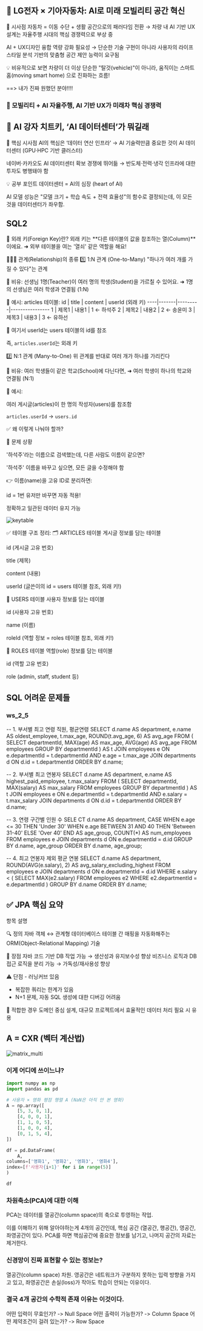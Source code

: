 ## 📰 LG전자 × 기아자동차: AI로 미래 모빌리티 공간 혁신

📌 시사점
자동차 = 이동 수단 + 생활 공간으로의 패러다임 전환
→ 차량 내 AI 기반 UX 설계는 자율주행 시대의 핵심 경쟁력으로 부상 중

AI + UX디자인 융합 역량 강화 필요성 → 단순한 기술 구현이 아니라 사용자의 라이프스타일 분석 기반의 맞춤형 공간 제안 능력이 요구됨

💡 비유적으로 보면
차량이 더 이상 단순한 "탈것(vehicle)"이 아니라, 움직이는 스마트홈(moving smart home) 으로 진화하는 흐름!

==> 내가 진짜 원했던 분야!!!!

### 🚗 모빌리티 + AI	자율주행, AI 기반 UX가 미래차 핵심 경쟁력


## 🏢 AI 강자 치트키, ‘AI 데이터센터’가 뭐길래
📌 핵심 시사점
AI의 핵심은 ‘데이터 연산 인프라’
→ AI 기술력만큼 중요한 것이 AI 데이터센터 (GPU·HPC 기반 클러스터)

네이버·카카오도 AI 데이터센터 확보 경쟁에 뛰어듦
→ 반도체·전력·냉각 인프라에 대한 투자도 병행돼야 함

💡 공부 포인트
데이터센터 = AI의 심장 (heart of AI)

AI 모델 성능은 "모델 크기 + 학습 속도 + 전력 효율성"의 함수로 결정되는데, 이 모든 것을 데이터센터가 좌우함.

## SQL2
🔑 외래 키(Foreign Key)란?
외래 키는 **다른 테이블의 값을 참조하는 열(Column)**이에요.
➜ 외부 테이블을 여는 '열쇠' 같은 역할을 해요!

🧑‍🤝‍🧑 관계(Relationship)의 종류
1️⃣ 1:N 관계 (One-to-Many)
"하나가 여러 개를 가질 수 있다"는 관계

🎯 비유:
선생님 1명(Teacher)이 여러 명의 학생(Student)을 가르칠 수 있어요.
➜ 1명의 선생님은 여러 학생과 연결됨 (1:N)

🧩 예시:
articles 테이블:
id  | title | content | userId (외래 키)
----|-------|---------|----------------
1   | 제목1 | 내용1    | 1     ← 하석주
2   | 제목2 | 내용2    | 2     ← 송윤미
3   | 제목3 | 내용3    | 3     ← 유하선

👀 여기서 userId는 users 테이블의 id를 참조

즉, `articles.userId`는 외래 키

2️⃣ N:1 관계 (Many-to-One)
위 관계를 반대로
여러 개가 하나를 가리킨다

🎯 비유:
여러 학생들이 같은 학교(School)에 다닌다면,
➜ 여러 학생이 하나의 학교와 연결됨 (N:1)

🧩 예시:

여러 게시글(articles)이 한 명의 작성자(users)를 참조함

`articles.userId` → `users.id`

✅ 왜 이렇게 나눠야 할까?

🔎 문제 상황

'하석주'라는 이름으로 검색했는데, 다른 사람도 이름이 같으면?

'하석주' 이름을 바꾸고 싶으면, 모든 글을 수정해야 함

👉 이름(name)을 고유 ID로 분리하면:

id = 1번 유저만 바꾸면 자동 적용!

정확하고 일관된 데이터 유지 가능

![keytable](keytable.png)

✅ 테이블 구조 정리:
🗂️ ARTICLES 테이블
게시글 정보를 담는 테이블

id (게시글 고유 번호)

title (제목)

content (내용)

userId (글쓴이의 id = users 테이블 참조, 외래 키!)

🧑 USERS 테이블
사용자 정보를 담는 테이블

id (사용자 고유 번호)

name (이름)

roleId (역할 정보 = roles 테이블 참조, 외래 키!)

🧩 ROLES 테이블
역할(role) 정보를 담는 테이블

id (역할 고유 번호)

role (admin, staff, student 등)

## SQL 어려운 문제들
### ws_2_5
-- 1. 부서별 최고 연령 직원, 평균연령
SELECT 
    d.name AS department,
    e.name AS oldest_employee,
    t.max_age,
    ROUND(t.avg_age, 6) AS avg_age
FROM (
    SELECT 
        departmentId,
        MAX(age) AS max_age,
        AVG(age) AS avg_age
    FROM employees
    GROUP BY departmentId
) AS t
JOIN employees e 
    ON e.departmentId = t.departmentId AND e.age = t.max_age
JOIN departments d 
    ON d.id = t.departmentId
ORDER BY d.name;



-- 2. 부서별 최고 연봉자
SELECT 
    d.name AS department,
    e.name AS highest_paid_employee,
    t.max_salary
FROM (
    SELECT 
        departmentId,
        MAX(salary) AS max_salary
    FROM employees
    GROUP BY departmentId
) AS t
JOIN employees e 
    ON e.departmentId = t.departmentId AND e.salary = t.max_salary
JOIN departments d 
    ON d.id = t.departmentId
ORDER BY d.name;


-- 3. 연령 구간별 인원 수
SELE CT 
    d.name AS department,
    CASE 
        WHEN e.age <= 30 THEN 'Under 30'
        WHEN e.age BETWEEN 31 AND 40 THEN 'Between 31-40'
        ELSE 'Over 40'
    END AS age_group,
    COUNT(*) AS num_employees
FROM employees e
JOIN departments d ON e.departmentId = d.id
GROUP BY d.name, age_group
ORDER BY d.name, age_group;


-- 4. 최고 연봉자 제외 평균 연봉
SELECT 
    d.name AS department,
    ROUND(AVG(e.salary), 2) AS avg_salary_excluding_highest
FROM employees e
JOIN departments d ON e.departmentId = d.id
WHERE e.salary < (
    SELECT MAX(e2.salary)
    FROM employees e2
    WHERE e2.departmentId = e.departmentId
)
GROUP BY d.name
ORDER BY d.name;

## ✅ JPA 핵심 요약

항목	설명

🔍 정의	자바 객체 ↔ 관계형 데이터베이스 테이블 간 매핑을 자동화해주는 ORM(Object-Relational Mapping) 기술

🧩 장점	자바 코드 기반 DB 작업 가능 → 생산성과 유지보수성 향상
비즈니스 로직과 DB 접근 로직을 분리 가능 → 가독성/재사용성 향상

⚠️ 단점	- 러닝커브 있음
- 복잡한 쿼리는 한계가 있음
- N+1 문제, 자동 SQL 생성에 대한 디버깅 어려움

🎯 적합한 경우	도메인 중심 설계, 대규모 프로젝트에서 효율적인 데이터 처리 필요 시 유용


##  A = CXR (벡터 계산법)
![matrix_multi](matrix_multi.png)

### 이게 어디에 쓰이느냐?

```python
import numpy as np
import pandas as pd

# 사용자 × 영화 평점 행렬 A (NaN은 아직 안 본 영화)
A = np.array([
    [5, 3, 0, 1],
    [4, 0, 0, 1],
    [1, 1, 0, 5],
    [1, 0, 0, 4],
    [0, 1, 5, 4],
])

df = pd.DataFrame(
    A, 
columns=['영화1', '영화2', '영화3', '영화4'], 
index=[f'사용자{i+1}' for i in range(5)]
)

df
```

### 차원축소(PCA)에 대한 이해
PCA는 데이터를 열공간(column space)의 축으로 투영하는 작업.

이를 이해하기 위해 알아야하는게 4개의 공간인데,
핵심 공간 (열공간, 행공간), 영공간, 좌영공간이 있다.
PCA를 하면 핵심공간에 중요한 정보를 남기고,
나머지 공간의 자료는 제거한다.

### 신경망이 진짜 표현할 수 있는 정보는?
열공간(column space) 차원.
영공간은 네트워크가 구분하지 못하는 입력 방향을 가지고 있고,
좌영공간은 손실(loss)가 작아도 학습이 안되는 이유이다.

### 결국 4개 공간의 수학적 존재 이유는 이것이다.
어떤 입력이 무효인가? -> Null Space
어떤 출력이 가능한가? -> Column Space
어떤 제약조건이 걸려 있는가? -> Row Space
